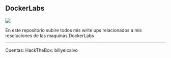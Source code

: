 <h2><b>DockerLabs</b></h2>

<img src="https://encrypted-tbn0.gstatic.com/images?q=tbn:ANd9GcTw_cjYreu30kkl1y8d91yWVYALY0m36OxE6Q&s" />

En este repositorio subire todos mis write ups relacionados a mis resoluciones de las maquinas DockerLabs
<hr>
<p>
Cuentas:
HackTheBox: billyelcalvo
</p>
